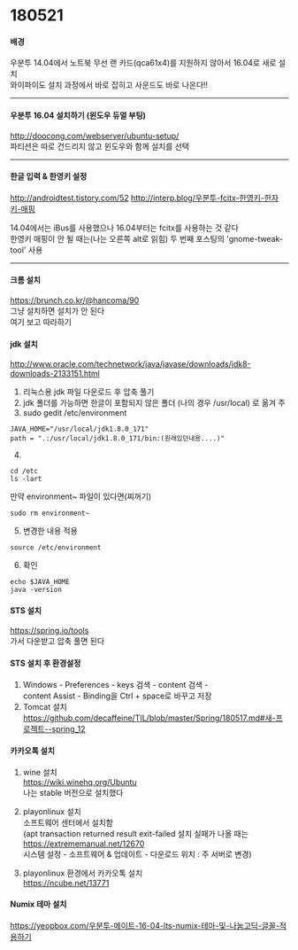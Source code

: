 # 180521  
  
#### 배경  
  
우분투 14.04에서 노트북 무선 랜 카드(qca61x4)를 지원하지 않아서 16.04로 새로 설치  
와이파이도 설치 과정에서 바로 잡히고 사운드도 바로 나온다!!

---

#### 우분투 16.04 설치하기 (윈도우 듀얼 부팅)  
  
http://doocong.com/webserver/ubuntu-setup/  
파티션은 따로 건드리지 않고 윈도우와 함께 설치를 선택

----

#### 한글 입력 & 한영키 설정  
  
http://androidtest.tistory.com/52
http://interp.blog/우분투-fcitx-한영키-한자키-매핑

14.04에서는 iBus를 사용했으나 16.04부터는 fcitx를 사용하는 것 같다  
한영키 매핑이 안 될 때는(나는 오른쪽 alt로 읽힘) 두 번째 포스팅의 'gnome-tweak-tool' 사용

---

#### 크롬 설치  
  
https://brunch.co.kr/@hancoma/90  
그냥 설치하면 설치가 안 된다  
여기 보고 따라하기


#### jdk 설치  
  
http://www.oracle.com/technetwork/java/javase/downloads/jdk8-downloads-2133151.html   

1. 리눅스용 jdk 파일 다운로드 후 압축 풀기  
2. jdk 폴더를 가능하면 한글이 포함되지 않은 폴더 (나의 경우 /usr/local) 로 옮겨 주
3. sudo gedit /etc/environment  
  
```
JAVA_HOME="/usr/local/jdk1.8.0_171"
path = ".:/usr/local/jdk1.8.0_171/bin:(원래있던내용....)"
```

4. 
```
cd /etc
ls -lart
```
만약 environment~ 파일이 있다면(찌꺼기) 
```
sudo rm environment~
```

5. 변경한 내용 적용  
```
source /etc/environment
```

6. 확인  
```
echo $JAVA_HOME
java -version
```
  

#### STS 설치   
https://spring.io/tools   
가서 다운받고 압축 풀면 된다

#### STS 설치 후 환경설정  
1. Windows - Preferences - keys 검색 - content 검색 -   
content Assist - Binding을 Ctrl + space로 바꾸고 저장  
2. Tomcat 설치  
https://github.com/decaffeine/TIL/blob/master/Spring/180517.md#새-프로젝트--spring_12  

  
#### 카카오톡 설치  
  
1. wine 설치  
https://wiki.winehq.org/Ubuntu  
나는 stable 버전으로 설치했다 

2. playonlinux 설치  
소프트웨어 센터에서 설치함  
(apt transaction returned result exit-failed 설치 실패가 나올 때는  
https://extrememanual.net/12670  
시스템 설정 - 소프트웨어 & 업데이트 - 다운로드 위치 : 주 서버로 변경)  

3. playonlinux 환경에서 카카오톡 설치   
https://ncube.net/13771


#### Numix 테마 설치  
https://yeopbox.com/우분투-메이트-16-04-lts-numix-테마-및-나눔고딕-글꼴-적용하기  


